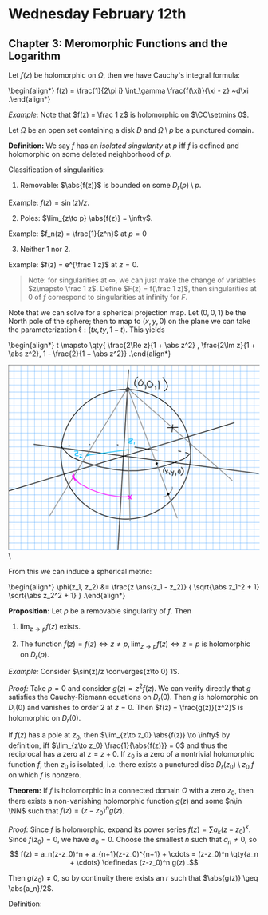 # Wednesday February 12th

## Chapter 3: Meromorphic Functions and the Logarithm

Let $f(z)$ be holomorphic on $\Omega$, then we have Cauchy's integral formula:

\begin{align*}
f(z) = \frac{1}{2\pi i} \int_\gamma \frac{f(\xi)}{\xi - z} ~d\xi
.\end{align*}

*Example:*
Note that $f(z) = \frac 1 z$ is holomorphic on $\CC\setmins 0$.

Let $\Omega$ be an open set containing a disk $D$ and $\Omega\setminus p$ be a punctured domain.

**Definition:**
We say $f$ has an *isolated singularity* at $p$ iff $f$ is defined and holomorphic on some deleted neighborhood of $p$.

Classification of singularities:

1. Removable: $\abs{f(z)}$ is bounded on some $D_r(p) \setminus p$.

  Example: $f(z) = \sin(z)/z$.

2. Poles: $\lim_{z\to p} \abs{f(z)} = \infty$.
  
  Example: $f_n(z) = \frac{1}{z^n}$ at $p=0$

3. Neither 1 nor 2.

  Example: $f(z) = e^{\frac 1 z}$ at $z=0$.

> Note: for singularities at $\infty$, we can just make the change of variables $z\mapsto \frac 1 z$.
> Define $F(z) = f(\frac 1 z)$, then singularities at 0 of $f$ correspond to singularities at infinity for $F$.

Note that we can solve for a spherical projection map.
Let $(0,0,1)$ be the North pole of the sphere; then to map to $(x, y, 0)$ on the plane we can take the parameterization $\ell: (tx, ty, 1-t)$.
This yields

\begin{align*}
t \mapsto \qty{ \frac{2\Re z}{1 + \abs z^2} , \frac{2\Im z}{1 + \abs z^2}, 1 - \frac{2}{1 + \abs z^2}}
.\end{align*}

![Image](figures/2020-02-12-14:05.png)\

From this we can induce a spherical metric:

\begin{align*}
\phi(z_1, z_2) &= \frac{z \ans{z_1 - z_2}} { \sqrt{\abs z_1^2 + 1} \sqrt{\abs z_2^2 + 1}  }
.\end{align*}


**Proposition:**
Let $p$ be a removable singularity of $f$.
Then

1. $\lim_{z\to p} f(z)$ exists.

2. The function $\tilde f(z) = f(z) \iff z\neq p, \lim_{z\to p} f(z) \iff z=p$ is holomorphic on $D_r(p)$.

*Example:*
Consider $\sin(z)/z \converges{z\to 0} 1$.

*Proof:*
Take $p=0$ and consider $g(z) = z^2 f(z)$.
We can verify directly that $g$ satisfies the Cauchy-Riemann equations on $D_r(0)$.
Then $g$ is holomorphic on $D_r(0)$ and vanishes to order 2 at $z=0$.
Then $f(z) = \frac{g(z)}{z^2}$ is holomorphic on $D_r(0)$.

If $f(z)$ has a pole at $z_0$, then $\lim_{z\to z_0} \abs{f(z)} \to \infty$ by definition, iff $\lim_{z\to z_0} \frac{1}{\abs{f(z)}} = 0$ and thus the reciprocal has a zero at $z=z+0$.
If $z_0$ is a zero of a nontrivial holomorphic function $f$, then $z_0$ is isolated, i.e. there exists a punctured disc $D_r(z_0)\setminus z_0$ $f$ on which $f$ is nonzero.

**Theorem:**
If $f$ is holomorphic in a connected domain $\Omega$ with a zero $z_0$, then there exists a non-vanishing holomorphic function $g(z)$ and some $n\in \NN$ such that $f(z) = (z-z_0)^n g(z)$.

*Proof:*
Since $f$ is holomorphic, expand its power series $f(z) = \sum a_k (z-z_0)^k$.
Since $f(z_0) = 0$, we have $a_0 = 0$.
Choose the smallest $n$ such that $a_n \neq 0$, so 
$$
f(z) = a_n(z-z_0)^n + a_{n+1}(z-z_0)^{n+1} + \cdots = (z-z_0)^n \qty{a_n + \cdots} \definedas (z-z_0)^n g(z)
.$$

Then $g(z_0) \neq 0$, so by continuity there exists an $r$ such that $\abs{g(z)} \geq \abs{a_n}/2$.

Definition:




